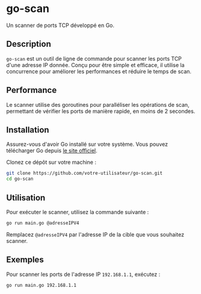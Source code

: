 # go-scan

Un scanner de ports TCP développé en Go.

## Description

`go-scan` est un outil de ligne de commande pour scanner les ports TCP d'une adresse IP donnée. Conçu pour être simple et efficace, il utilise la concurrence pour améliorer les performances et réduire le temps de scan.

## Performance

Le scanner utilise des goroutines pour paralléliser les opérations de scan, permettant de vérifier les ports de manière rapide, en moins de 2 secondes.

## Installation

Assurez-vous d'avoir Go installé sur votre système. Vous pouvez télécharger Go depuis [le site officiel](https://golang.org/dl/).

Clonez ce dépôt sur votre machine :

```bash
git clone https://github.com/votre-utilisateur/go-scan.git
cd go-scan
```

## Utilisation

Pour exécuter le scanner, utilisez la commande suivante :

```bash
go run main.go @adresseIPV4
```

Remplacez `@adresseIPV4` par l'adresse IP de la cible que vous souhaitez scanner.

## Exemples

Pour scanner les ports de l'adresse IP `192.168.1.1`, exécutez :

```bash
go run main.go 192.168.1.1
```
